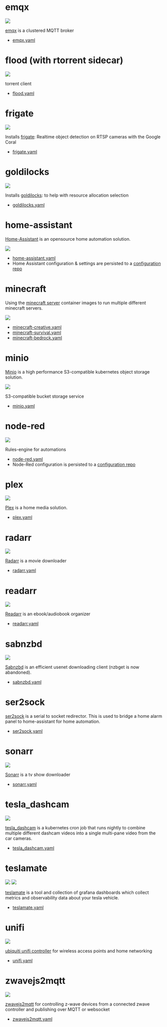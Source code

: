 # emqx

![](https://i.imgur.com/uNxxBGX.png)

[emqx](github.com/emqx/emqx) is a clustered MQTT broker

* [emqx.yaml](emqx/emqx.yaml)
# flood (with rtorrent sidecar)

![](https://i.imgur.com/ZtMrsbm.png)

torrent client

* [flood.yaml](flood/flood.yaml)

# frigate

![](https://i.imgur.com/hv7bh6m.png)

Installs [frigate](https://github.com/blakeblackshear/frigate/): Realtime object detection on RTSP cameras with the Google Coral

* [frigate.yaml](frigate/frigate.yaml)

# goldilocks

![](https://i.imgur.com/500FwQp.png)

Installs [goldilocks](https://github.com/FairwindsOps/goldilocks): to help with resource allocation selection

* [goldilocks.yaml](goldilocks/goldilocks.yaml)

# home-assistant

[Home-Assistant](https://github.com/home-assistant/core) is an opensource home automation solution.

![](https://i.imgur.com/04TtJFw.png)

* [home-assistant.yaml](home-assistant/home-assistant.yaml)
* Home Assistant configuration & settings are persisted to a [configuration repo](https://github.com/billimek/home-assistant-config)

# minecraft

Using the [minecraft server](https://hub.docker.com/r/itzg/minecraft-server) container images to run multiple different minecraft servers.

![](https://i.imgur.com/zBha0RP.png)

* [minecraft-creative.yaml](minecraft/minecraft-creative.yaml)
* [minecraft-survival.yaml](minecraft/minecraft-survival.yaml)
* [minecraft-bedrock.yaml](minecraft/minecraft-bedrock.yaml)

# minio

[Minio](https://github.com/minio/minio) is a high performance S3-compatible kubernetes object storage solution.

![](https://i.imgur.com/RF0aYAg.png)

S3-compatible bucket storage service

* [minio.yaml](minio/minio.yaml)

# node-red

![](https://i.imgur.com/ABTbYw1.png)

Rules-engine for automations

* [node-red.yaml](node-red/node-red.yaml)
* Node-Red configuration is persisted to a [configuration repo](https://github.com/billimek/node-red-config)

# plex

![](https://i.imgur.com/nDyS9OA.jpg)

[Plex](https://www.plex.tv/) is a home media solution.

* [plex.yaml](plex/plex.yaml)

# radarr

![](https://i.imgur.com/eAgWySC.png)

[Radarr](https://github.com/Radarr/Radarr) is a movie downloader

* [radarr.yaml](radarr/radarr.yaml)

# readarr

![](https://i.imgur.com/jc5Ftcr.png)

[Readarr](https://github.com/Readarr/Readarr) is an ebook/audiobook organizer

* [readarr.yaml](readarr/readarr.yaml)

# sabnzbd

![](https://i.imgur.com/wMZUuM1.png)

[Sabnzbd](https://github.com/sabnzbd/sabnzbd) is an efficient usenet downloading client (nzbget is now abandoned).

* [sabnzbd.yaml](nzbget/sabnzbd.yaml)

# ser2sock

[ser2sock](https://github.com/nutechsoftware/ser2sock) is a serial to socket redirector.  This is used to bridge a home alarm panel to home-assistant for home automation.

* [ser2sock.yaml](ser2sock/ser2sock.yaml)

# sonarr

![](https://i.imgur.com/0CS5ADs.png)

[Sonarr](https://github.com/Sonarr/Sonarr) is a tv show downloader

* [sonarr.yaml](sonarr/sonarr.yaml)

# tesla_dashcam

![](https://i.imgur.com/2tbqMGa.jpg)

[tesla_dashcam](https://github.com/ehendrix23/tesla_dashcam) is a kubernetes cron job that runs nightly to combine multiple different dashcam videos into a single multi-pane video from the car cameras.

* [tesla_dashcam.yaml](tesla_dashcam/tesla_dashcam.yaml)

# teslamate

![](https://i.imgur.com/qNlrxjH.png)
![](https://i.imgur.com/f12RcId.png)

[teslamate](https://github.com/adriankumpf/teslamate) is a tool and collection of grafana dashboards which collect metrics and observability data about your tesla vehicle.

* [teslamate.yaml](teslamate/teslamate.yaml)

# unifi

![](https://i.imgur.com/uakfLZo.png)

[ubiquiti unifi controller](https://github.com/jacobalberty/unifi-docker) for wireless access points and home networking

* [unifi.yaml](unifi/unifi.yaml)

# zwavejs2mqtt

![](https://i.imgur.com/Odhu4gJ.png)

[zwavejs2mqtt](https://github.com/zwave-js/zwavejs2mqtt) for controlling z-wave devices from a connected zwave controller and publishing over MQTT or websocket

* [zwavejs2mqtt.yaml](zwavejs2mqtt/zwavejs2mqtt.yaml)
